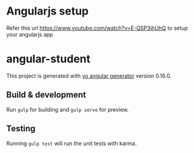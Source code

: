 # Angularjs setup

Refer this url https://www.youtube.com/watch?v=E-QSP3ihUhQ to setup your angularjs app

# angular-student

This project is generated with [yo angular generator](https://github.com/yeoman/generator-angular)
version 0.16.0.

## Build & development

Run `gulp` for building and `gulp serve` for preview.

## Testing

Running `gulp test` will run the unit tests with karma.
